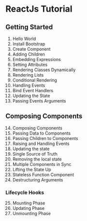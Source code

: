 # ReactJs Tutorial

## Getting Started

1. Hello World
2. Install Bootstrap
3. Create Component
4. Adding Children
5. Embedding Expressions
6. Setting Attributes
7. Rendering Classes Dynamically
8. Rendering Lists
9. Conditional Rendering
10. Handling Events
11. Bind Event Handlers
12. Updating the State
13. Passing Events Arguments

## Composing Components

14. Composing Components
15. Passing Data to Components
16. Passing Children to Components
17. Raising and Handling Events
18. Updating the state
19. Single Source of Truth
20. Removing the local state
21. Multiple Components in Sync
22. Lifting the State Up
23. Stateless Function Component
24. Destructuring Arguments

### Lifecycle Hooks

25. Mounting Phase
26. Updating Phase
27. Unmounting Phase
